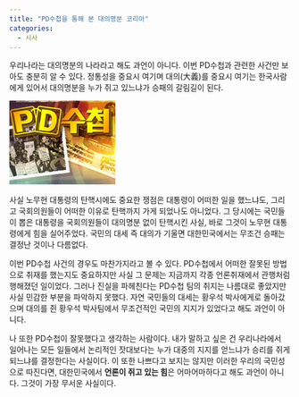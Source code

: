 ```yaml
---
title: "PD수첩을 통해 본 대의명분 코리아"
categories:
  - 시사
---
```


우리나라는 대의명분의 나라라고 해도 과언이 아니다. 이번 PD수첩과 관련한 사건만 보아도 충분히 알 수 있다. 정통성을 중요시 여기며 대의(大義)를 중요시 여기는 한국사람에게 있어서 대의명분을 누가 쥐고 있느냐가 승패의 갈림길이 된다.  

![](/assets/images/posts/2005/12/gk200000000091.jpg)  
  
사실 노무현 대통령의 탄핵시에도 중요한 쟁점은 대통령이 어떠한 일을 했느냐도, 그리고 국회의원들이 어떠한 이유로 탄핵까지 가게 되었나도 아니었다. 그 당시에는 국민들이 뽑은 대통령을 국회의원들이 대의명분 없이 탄핵시킨 사실, 바로 그것이 노무현 대통령에게 힘을 실어주었다. 국민의 대세 즉 대의가 기울면 대한민국에서는 무조건 승패는 결정난 것이나 다름없다.  
  
이번 PD수첩 사건의 경우도 마찬가지라고 볼 수 있다. PD수첩에서 어떠한 잘못된 방법으로 취재를 했는지도 중요하지만 사실 그 문제는 지금까지 각종 언론취재에서 관행처럼 행해졌던 일이었다. 그러나 진실을 파헤친다는 PD수첩 팀의 취지는 나름대로 좋았지만 사실 민감한 부분을 파악하지 못했다. 자연 국민들의 대세는 황우석 박사에게로 돌아갔으며 대의를 쥔 황우석 박사팀에서 무조건적인 국민의 지지가 있었다고 해도 과언이 아니다.  
  
나 또한 PD수첩이 잘못했다고 생각하는 사람이다. 내가 말하고 싶은 건 우리나라에서 일어나는 모든 일들에서 논리적인 잣대보다는 누가 대중의 지지를 얻느냐가 승리를 쥐게 되느냐를 결정한다는 사실이다. 이 또한 나쁘다고 보지는 않지만 이러한 우리의 국민성으로 따진다면, 대한민국에서 **언론이 쥐고 있는 힘**은 어마어마하다고 해도 과언이 아니다. 그것이 가장 무서운 사실이다.
